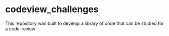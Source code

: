 # codeview_challenges
This repository was built to develop a library of code that can be studied for a code-review.
